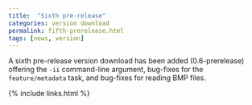 ```yaml
---
title:  "Sixth pre-release"
categories: version download
permalink: fifth-prerelease.html
tags: [news, version]
---
```


A sixth pre-release version download has been added (0.6-prerelease) offering the `-ii` command-line argument, bug-fixes for the `feature/metadata` task, and bug-fixes for reading BMP files.

{% include links.html %}
